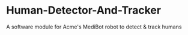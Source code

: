 # Human-Detector-And-Tracker
A software module for Acme's MediBot robot to detect &amp; track humans 
